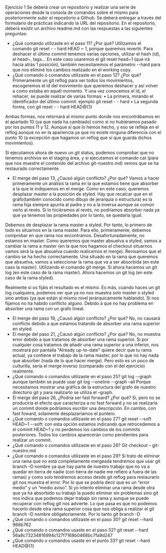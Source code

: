 Ejercicio 1
Se deberá crear un repositorio y realizar una serie de operaciones desde 
la consola de
comandos sobre el mismo para posteriormente subir el repositorio a 
Github.
Se deberá entregar a través del formulario de prácticas indicando la URL 
del repositorio. En el
repositorio, deberá existir un archivo readme.md con las respuestas a 
las siguientes preguntas:
- ¿Qué comando utilizaste en el paso 11? ¿Por qué?
Utilizamos el comando git reset - - hard HEAD ~ 1,  porque queremos 
revertir.
Para deshacer el último commit tenemos varias opciones, utilizar el hash 
(id), el head~, tags…
En este caso usaremos el git reset head~1 (que irá hacía atrás 1 
posición), también necesitaremos el parámetro --hard para que nos 
eliminé los cambios realizado en el working copy.
- ¿Qué comando o comandos utilizaste en el paso 12? ¿Por qué?
Primeramente un git reflog para ver todos los movimientos, escogeremos 
el id del movimiento que queremos deshacer y así volver a como estaba en 
aquél momento. Y una vez conocemos el id, el rehacer, se puede realizar 
de varias formas:
•	La primera, mirando el identificador del último commit: ejemplo 
git reset - - hard <id>
•	La segunda forma, con git reset - - hard HEAD@{1} 

Ambas formas, nos retornará al mismo punto donde nos encontrábamos en el 
apartado 10 (ya que nada ha cambiado) como si no hubiéramos pasado por 
los puntos 11 y 12. Aunque sí que lo hemos hecho, y eso se refleja en el 
reflog aunque no en la apariencia ya que no existe ninguna diferencia 
con el punto 10 (a excepción que hagamos un reflog que sí que guarda 
dichos movimientos).

Si ejecutamos ahora de nuevo un git status, podemos comprobar que no 
tenemos archivos en el staging área, y si ejecutamos el comando cat 
(para que nos muestre el contenido del archivo git-nuestro.md) vemos que 
se ha restaurado correctamente.
 
- El merge del paso 13, ¿Causó algún conflicto? ¿Por qué?
Vamos a hacer primeramente un análisis la rama en la que estamos tiene 
que absorber a la que le indiquemos en el merge. Como en este caso, 
queremos desplazar master a la posición de styled. 
Hay que recalcar que en el grafo(también conocido como dibujo de 
jerarquía o estructura) es la rama hija siempre apunta al padre y no a 
la inversa aunque se común verlo al revés.
Si lo hiciéramos al revés, no podríamos absorber nada ya que ya tenemos 
las propiedades por lo tanto, se quedaría igual.

Debemos de desplazar la rama master a styled. Por tanto, lo primero de 
todo es situarnos en la rama master. Para ello, primeramente, debemos 
comprobar en que rama nos encontramos.
Desafortunadamente, no estamos en master. Como queremos que master 
absuelva a styled, vamos a cambiar la rama a master (en la que nos 
hagamos el checkout situarnos vamos será la que absuelva cuando 
realicemos el merge).
Revisamos que el cambio se ha hecho correctamente.
Una situado en la rama que queremos que absuelva, vamos a seleccionar la 
rama que va a ser absorbida (en este caso la master). Utilizando el 
comando git merge.
Si ahora hacemos un git log (en este caso de la rama master).
Ahora hacemos un git log (en este caso de la rama styled).

Realmente si os fijáis el resultado es el mismo. Es más, cuando haces un 
git log cualquiera, podemos ver que ya no nos muestra solo master o 
styled sino ambas (ya que están al mismo nivel jerárquicamente 
hablando). 
Si nos fijamos no ha habido conflicto alguno. Debido a que no hay 
problema en absorber una rama  con un grafo lineal.
 
- El merge del paso 19, ¿Causó algún conflicto? ¿Por qué?
No, no causará conflicto debido a que estamos tratando de absorber una 
rama superior en styled.
- El merge del paso 21, ¿Causó algún conflicto? ¿Por qué?
No, no muestra error debido a que tratamos de absorber una rama 
superior.
Si por cualquier cosa tratamos de añadir una rama superior a una 
inferior, nos mostrará por pantalla "Already up-to-date" quiere decir 
que tu rama actual, ya contiene el trabajo de la rama master, por lo que 
no hay nada que absorber (nada de lo que hacer merge). Pero esto es un 
poco de culturilla, sería el merge inverso (comparado con el del 
ejercicio) realmente.
- ¿Qué comando o comandos utilizaste en el paso 25?
git log --graph aunque también se puede usar git log --oneline --graph 
–all
Porque necesitamos mostrar una gráfica de la estructura del grafo de 
nuestro directorio git y para realizarlo se utiliza el –graph.
- El merge del paso 26, ¿Podría ser fast forward? ¿Por qué?
Sí, pero no se produciría el efecto que caracteriza a no fast forward y 
no se realizaría un commit donde podríamos escribir una descripción. En 
cambio, con fast foward, solamente desplazaríamos el puntero.
- ¿Qué comando o comandos utilizaste en el paso 27?
git reset --soft HEAD~1 
--soft: con esta opción estamos indicando que retrocedemos a el commit 
HEAD~1 y no perdemos los cambios de los commits posteriores. Todos los 
cambios aparecerán como pendientes para realizar un commit.
- ¿Qué comando o comandos utilizaste en el paso 28?
Git checkout – git-nuestro.md
- ¿Qué comando o comandos utilizaste en el paso 29?
Si trato de eliminar una rama que no está completamente mergeada 
tendremos que usar git branch –D nombre ya que  hay parte de nuestro 
trabajo que no va a quedar en tierra de nadie (con tierra de nadie me 
refiero a fuera de las ramas) y como solo tendremos acceso desde git 
reflog para restaurarlo git nos muestra el error. Por lo que se podría 
decir que es un “error medio” y un “medio aviso”. Si yo intento eliminar 
una rama desde otra que ya ha absorbido su trabajo la puedo eliminar sin 
problemas sino git nos indica que podemos dejar trabajo sin rama y 
aunque se puede recuperar con reflog git nos advierte. Lo que pasa es 
que no podemos hacerlo desde otra rama superior cosa que nos obliga a 
realizar el git branch –D nombre obligatoriamente.
Por lo tanto git branch -D
- ¿Qué comando o comandos utilizaste en el paso 30?
git reset --hard 966b762
- ¿Qué comando o comandos usaste en el paso 32?
git reset --hard 56a8c73234816994c127f7168b0468bc7fa9d247
- ¿Qué comando o comandos usaste en el punto 33?
git reset --hard HEAD@{1}

